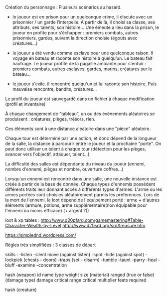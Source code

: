 Création du personnage :
Plusieurs scénarios au hasard.
  - le joueur est en prison pour un quelconque crime, il discute avec un prisonnier / un garde l’interpelle. À partir de là, il choisi sa classe, ses attributs, ses talents, son histoire… Une émeute a lieu dans la prison, le joueur en profite pour s'échapper : premiers combats, autres prisonniers, gardes, suivant la direction choisie (égouts avec créatures...)

  - le joueur a été vendu comme esclave pour une quelconque raison. Il voyage en bateau et raconte son histoire à quelqu’un. Le bateau fait naufrage. Le joueur profite de la pagaille ambiante pour s'enfuir : premiers combats, autres esclaves, gardes, marins, créatures sur le bateau...

  - le joueur s'exile. il rencontre quelqu'un et lui raconte son histoire. Puis mauvaise rencontre, bandits, créatures...

Le profil du joueur est sauvegardé dans un fichier à chaque modification (profil et inventaire)


À chaque changement de "tableau", un ou des événements aléatoires se produisent : créatures, pièges, trésors, rien.


Ces éléments sont à une distance aléatoire dans une "pièce" aléatoire.

Chaque tour est déterminé par une action, et donc dépend de la longueur de la salle, la distance à parcourir entre le joueur et la prochaine "porte".
On peut donc utiliser un talent à chaque tour (détection pour les pièges, avancer vers l'objectif, attaquer, talent...)


La difficulté des salles est dépendante du niveau du joueur (ennemi, nombre d'ennemi, pièges et nombre, ouverture coffres...)


Lorsqu'un ennemi est rencontré dans une salle, une nouvelle instance est créée à partir de la base de donnée. Chaque types d'ennemis possèdent différents traits leur donnant accès à différents types d'armes. L'arme ou les armes portées sont choisies aléatoirement parmis les préférences. Lors de la mort de l'ennemi, le loot dépend de l'équipement porté : arme + d'autres éléments (armure, potions, arme supplémentaire(non équipable pour l'ennemi ou moins efficace) (+ argent ?))


loot & xp tables :
http://www.d20pfsrd.com/gamemastering#Table-Character-Wealth-by-Level
http://www.d20srd.org/srd/treasure.htm


https://simplednd.wordpress.com/



Règles très simplifiées :
3 classes de départ

skills :
-listen
-silent move (against listen)
-spot
-hide (against spot)
-lockpick (chests - doors)
-traps (set - disarm)
-tumble
-taunt
-parry
-heal
-bluff
-examine
-concentration


hash (weapon)
  id
  name
  type
  weight
  size
  (material)
  ranged (true or false)
  (damage type)
  damage
  critical range
  critical multiplier
  feats required

hash (creature)


